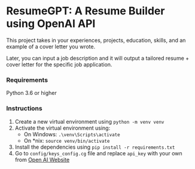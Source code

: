 # ResumeGPT: A Resume Builder using OpenAI API

This project takes in your experiences, projects, education, skills, and an example of a cover letter you wrote. 

Later, you can input a job description and it will output a tailored resume + cover letter for the specific job application.

### **Requirements**
Python 3.6 or higher

### **Instructions**
<ol>
    <li>Create a new virtual environment using <code>python -m venv venv</code></li>
    <li>Activate the virtual environment using:
        <ul>
            <li>On Windows: <code>.\venv\Scripts\activate</code></li>
            <li>On *nix: <code>source venv/bin/activate</code></li>
        </ul>
    </li>
    <li>Install the dependencies using <code>pip install -r requirements.txt</code></li>
    <li>Go to <code>config/keys_config.cg</code> file and replace <code>api_key</code>  with your own from <a href="https://platform.openai.com/account/api-keys">Open AI Website</a></li>
</ol>